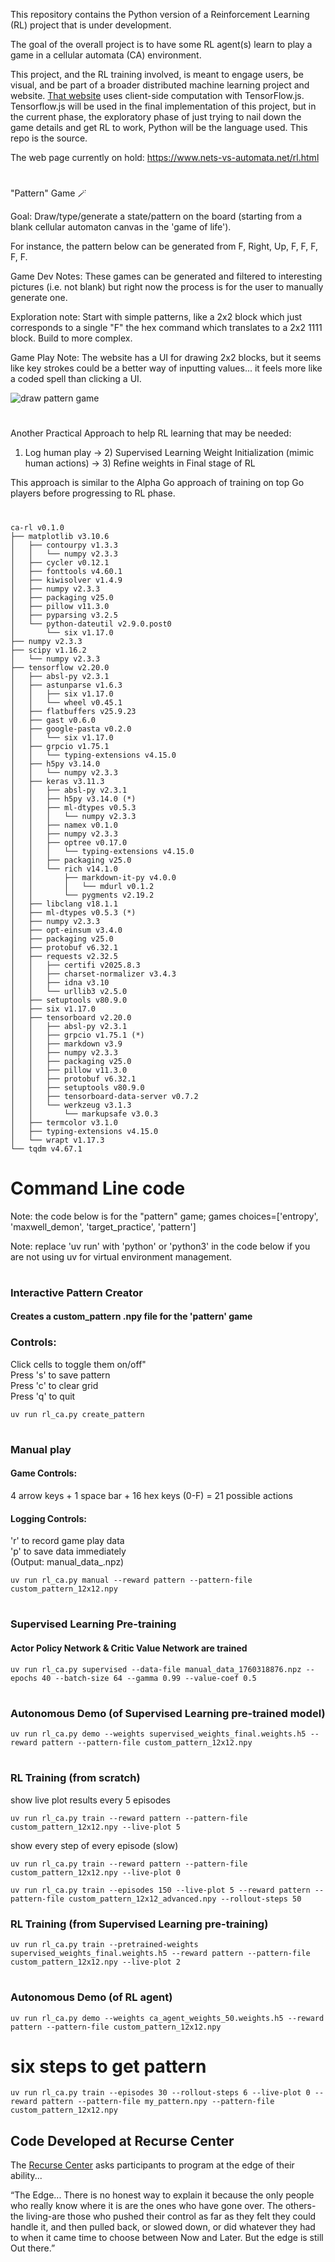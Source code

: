 This repository contains the Python version of a Reinforcement Learning (RL) project that is under development.

The goal of the overall project is to have some RL agent(s) learn to play a game in a cellular automata (CA) environment. 

This project, and the RL training involved, is meant to engage users, be visual, and be part of a broader distributed machine learning project and website. [That website](https://www.nets-vs-automata.net) uses client-side computation with TensorFlow.js. Tensorflow.js will be used in the final implementation of this project, but in the current phase, the exploratory phase of just trying to nail down the game details and get RL to work, Python will be the language used. This repo is the source.

The web page currently on hold:
https://www.nets-vs-automata.net/rl.html

#
"Pattern" Game 🪄

Goal: 
Draw/type/generate a state/pattern on the board (starting from a blank cellular automaton canvas in the 'game of life').  

For instance, the pattern below can be generated from F, Right, Up, F, F, F, F, F.


Game Dev Notes: These games can be generated and filtered to interesting pictures (i.e. not blank) but right now the process is for the user to manually generate one.

Exploration note: Start with simple patterns, like a 2x2 block which just corresponds to a single "F" the hex command which translates to a 2x2 1111 block. Build to more complex.

Game Play Note: The website has a UI for drawing 2x2 blocks, but it seems like key strokes could be a better way of inputting values... it feels more like a coded spell than clicking a UI.

![draw pattern game](F_left_up_F_F_F_F_F.png)

#
Another Practical Approach to help RL learning that may be needed:  

1) Log human play -> 2) Supervised Learning Weight Initialization (mimic human actions) -> 3) Refine weights in Final stage of RL 

This approach is similar to the Alpha Go approach of training on top Go players before progressing to RL phase.

#

```
ca-rl v0.1.0
├── matplotlib v3.10.6
│   ├── contourpy v1.3.3
│   │   └── numpy v2.3.3
│   ├── cycler v0.12.1
│   ├── fonttools v4.60.1
│   ├── kiwisolver v1.4.9
│   ├── numpy v2.3.3
│   ├── packaging v25.0
│   ├── pillow v11.3.0
│   ├── pyparsing v3.2.5
│   └── python-dateutil v2.9.0.post0
│       └── six v1.17.0
├── numpy v2.3.3
├── scipy v1.16.2
│   └── numpy v2.3.3
├── tensorflow v2.20.0
│   ├── absl-py v2.3.1
│   ├── astunparse v1.6.3
│   │   ├── six v1.17.0
│   │   └── wheel v0.45.1
│   ├── flatbuffers v25.9.23
│   ├── gast v0.6.0
│   ├── google-pasta v0.2.0
│   │   └── six v1.17.0
│   ├── grpcio v1.75.1
│   │   └── typing-extensions v4.15.0
│   ├── h5py v3.14.0
│   │   └── numpy v2.3.3
│   ├── keras v3.11.3
│   │   ├── absl-py v2.3.1
│   │   ├── h5py v3.14.0 (*)
│   │   ├── ml-dtypes v0.5.3
│   │   │   └── numpy v2.3.3
│   │   ├── namex v0.1.0
│   │   ├── numpy v2.3.3
│   │   ├── optree v0.17.0
│   │   │   └── typing-extensions v4.15.0
│   │   ├── packaging v25.0
│   │   └── rich v14.1.0
│   │       ├── markdown-it-py v4.0.0
│   │       │   └── mdurl v0.1.2
│   │       └── pygments v2.19.2
│   ├── libclang v18.1.1
│   ├── ml-dtypes v0.5.3 (*)
│   ├── numpy v2.3.3
│   ├── opt-einsum v3.4.0
│   ├── packaging v25.0
│   ├── protobuf v6.32.1
│   ├── requests v2.32.5
│   │   ├── certifi v2025.8.3
│   │   ├── charset-normalizer v3.4.3
│   │   ├── idna v3.10
│   │   └── urllib3 v2.5.0
│   ├── setuptools v80.9.0
│   ├── six v1.17.0
│   ├── tensorboard v2.20.0
│   │   ├── absl-py v2.3.1
│   │   ├── grpcio v1.75.1 (*)
│   │   ├── markdown v3.9
│   │   ├── numpy v2.3.3
│   │   ├── packaging v25.0
│   │   ├── pillow v11.3.0
│   │   ├── protobuf v6.32.1
│   │   ├── setuptools v80.9.0
│   │   ├── tensorboard-data-server v0.7.2
│   │   └── werkzeug v3.1.3
│   │       └── markupsafe v3.0.3
│   ├── termcolor v3.1.0
│   ├── typing-extensions v4.15.0
│   └── wrapt v1.17.3
└── tqdm v4.67.1
```

# Command Line code 
Note: the code below is for the "pattern" game; games choices=['entropy', 'maxwell_demon', 'target_practice', 'pattern']  

Note: replace 'uv run' with 'python' or 'python3' in the code below if you are not using uv for virtual environment management. 
#


### Interactive Pattern Creator
#### Creates a custom_pattern .npy file for the 'pattern' game
### Controls:
Click cells to toggle them on/off"  
Press 's' to save pattern  
Press 'c' to clear grid  
Press 'q' to quit  
```
uv run rl_ca.py create_pattern
```
#

### Manual play 
#### Game Controls: 
4 arrow keys + 1 space bar + 16 hex keys (0-F) = 21 possible actions
#### Logging Controls:
'r' to record game play data  
'p' to save data immediately  
(Output: manual_data_<timestamp>.npz)
```
uv run rl_ca.py manual --reward pattern --pattern-file custom_pattern_12x12.npy
```
#

### Supervised Learning Pre-training 
#### Actor Policy Network & Critic Value Network are trained
```
uv run rl_ca.py supervised --data-file manual_data_1760318876.npz --epochs 40 --batch-size 64 --gamma 0.99 --value-coef 0.5
```
#

### Autonomous Demo (of Supervised Learning pre-trained model)
```
uv run rl_ca.py demo --weights supervised_weights_final.weights.h5 --reward pattern --pattern-file custom_pattern_12x12.npy
```
#

### RL Training (from scratch) 
show live plot results every 5 episodes
```
uv run rl_ca.py train --reward pattern --pattern-file custom_pattern_12x12.npy --live-plot 5
```

show every step of every episode (slow)
```
uv run rl_ca.py train --reward pattern --pattern-file custom_pattern_12x12.npy --live-plot 0
```

```
uv run rl_ca.py train --episodes 150 --live-plot 5 --reward pattern --pattern-file custom_pattern_12x12_advanced.npy --rollout-steps 50
```

### RL Training (from Supervised Learning pre-training)
```
uv run rl_ca.py train --pretrained-weights supervised_weights_final.weights.h5 --reward pattern --pattern-file custom_pattern_12x12.npy --live-plot 2
```
#

### Autonomous Demo (of RL agent)
```
uv run rl_ca.py demo --weights ca_agent_weights_50.weights.h5 --reward pattern --pattern-file custom_pattern_12x12.npy
```
#

# six steps to get pattern
```
uv run rl_ca.py train --episodes 30 --rollout-steps 6 --live-plot 0 --reward pattern --pattern-file my_pattern.npy --pattern-file custom_pattern_12x12.npy
```

## Code Developed at Recurse Center
The [Recurse Center](https://www.recurse.com/) asks participants to program at the edge of their ability...

“The Edge... There is no honest way to explain it because the only people who really know where it is are the ones who have gone over. The others-the living-are those who pushed their control as far as they felt they could handle it, and then pulled back, or slowed down, or did whatever they had to when it came time to choose between Now and Later. But the edge is still Out there.”